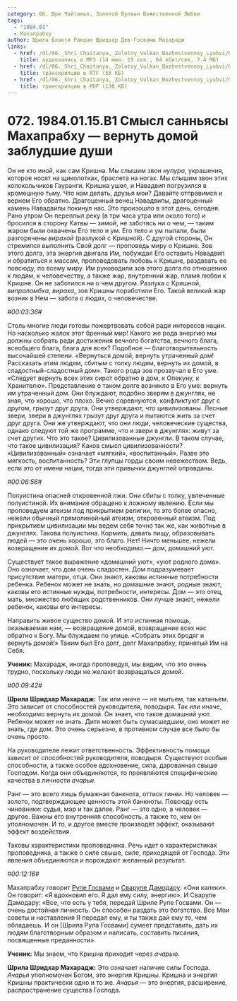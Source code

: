 ```yaml
---
category: 06. Шри Чайтанья, Золотой Вулкан Божественной Любви
tags:
  - "1984.01"
  - Махапрабху
author: Шрила Бхакти Ракшак Шридхар Дев-Госвами Махарадж
links:
  - href: /dl/06._Shri_Chaitanya,_Zolotoy_Vulkan_Bozhestvennoy_Lyubvi/072_1984.01.15.B1_SridharMj_Smysl_sannyasy_Mahaprabhu-vernut_domoy_zabludshiye_dushi.mp3
    title: аудиозапись в MP3 (14 мин. 15 сек., 64 кбит/сек, 7.4 МБ)
  - href: /dl/06._Shri_Chaitanya,_Zolotoy_Vulkan_Bozhestvennoy_Lyubvi/072_1984.01.15.B1_SridharMj_Smysl_sannyasy_Mahaprabhu-vernut_domoy_zabludshiye_dushi.rtf
    title: транскрипцию в RTF (55 КБ)
  - href: /dl/06._Shri_Chaitanya,_Zolotoy_Vulkan_Bozhestvennoy_Lyubvi/072_1984.01.15.B1_SridharMj_Smysl_sannyasy_Mahaprabhu-vernut_domoy_zabludshiye_dushi.pdf
    title: транскрипцию в PDF (130 КБ)
---
```


# 072. 1984.01.15.B1 Смысл санньясы Махапрабху — вернуть домой заблудшие души

Он не кто иной, как сам Кришна. Мы слышим звон *нупура*, украшения, которое носят на щиколотках, браслета на ногах. Мы слышим звон этих колокольчиков Гауранги. Кришна ушел, и Навадвип погрузился в кромешную тьму. Что нам делать, друзья мои? Давайте отправимся и вернем Его обратно. Драгоценный венец Навадвипы, драгоценный камень Навадвипы покинул нас. Это произошло в этот день, сегодня. Рано утром Он переплыл реку (в три часа утра или около того) и бросился в сторону Катвы — зимой, не заботясь ни о чем, — таким жаром были охвачены Его тело и ум. Его тело и ум пылали, были разгорячены *вирахой* (разлукой с Кришной). С другой стороны, Он стремился выполнить Свой долг — проповедь миру о Кришне. Зов этого долга, эта энергия двигала Им, побуждая Его оставить Навадвип и обратиться к массам, проповедовать любовь к Кришне, раздавать ее повсюду, по всему миру. Им руководили зов этого долга по отношению к людям, к человечеству, а также жар, внутренний жар, пламя любви к Кришне. Он не заботился ни о чем другом. Разлука с Кришной, *випраламбха*, *вираха*, зов Кришны поработили Его. Такой великий жар возник в Нем — забота о людях, о человечестве.

*#00:03:36#*

Столь многие люди готовы пожертвовать собой ради интересов нации. Но насколько жалок этот бренный мир! Какого же рода энергию мы должны собрать ради достижения вечного богатства, вечного блага, всеобщего блага, блага для всех? Подобное — благотворительность высочайшей степени. «Вернуться домой, вернуть утраченный дом! Рассказать этим людям, сбитым с толку людям, вернуть их домой, в сладостный-сладостный дом». Такого рода зов прозвучал в Его уме. «Следует вернуть всех этих сирот обратно в дом, к Опекуну, к Хранителю». Представление о таком долге возникло в Его уме: вернуть им утраченный дом. Они блуждают, подобно зверям в джунглях, не зная, что хорошо, что плохо. Вечно соревнуются, конфликтуют друг с другом, грызут друг друга. Они утверждают, что цивилизованы. Лесные звери, звери в джунглях грызут друг друга и пытаются жить за счет друг друга. Они же утверждают, что они люди, человеческие существа, однако следуют той же программе, что и звери в джунглях: живут за счет других. Что это такое? Цивилизованные джунгли. В таком случае, что такое цивилизация? Каков смысл цивилизованности? «Цивилизованный» означает «мягкий», «воспитанный». Разве это мягкость, воспитанность? Эти глупцы горды своим невежеством. Ведь, если это от имени нации, тогда эти привычки джунглей оправданы.

*#00:06:56#*

Полуистина опасней откровенной лжи. Они сбиты с толку, увлеченные полуистиной. Их внимание обращено к ложному явлению. Если мы проповедуем атеизм под прикрытием религии, то это более опасно, нежели обычный прямолинейный атеизм, откровенный атеизм. Под прикрытием цивилизации мы ведем себя точно так же, как животные в джунглях. Такова полуистина. Кормить, давать пищу, образовывать людей — это очень хорошо, это благо. Нет! Ничто меньшее, нежели возвращение их домой. Вот что необходимо — дом, домашний уют.

Существует такое выражение «домашний уют», «уют родного дома». Оно означает, что дом очень сладостен. Дом подразумевает присутствие матери, отца. Они знают, каковы истинные потребности ребенка. Ребенок может не знать, но домашние знают, родные знают, каковы его истинные нужды, потребности, интересы. Дом — это отец, мать, множество любящих родственников. Они лучше знают, нежели ребенок, каковы его интересы.

Направить живое существо домой. И это истинная помощь, оказываемая нам, — возвращение домой, возвращение всех нас обратно к Богу. Мы блуждаем по улице. «Собрать этих бродяг и вернуть домой!» Таким был Его долг, долг Махапрабху, принятый Им на Себя.

**Ученик:** Махарадж, иногда проповедуя, мы видим, что это очень трудно, поскольку люди не желают возвращаться домой.

*#00:09:42#*

**Шрила Шридхар Махарадж:** Так или иначе — не мытьем, так катаньем. Это зависит от способностей руководителя, поводыря. Так или иначе, необходимо вернуть их домой. Он знает, что такое домашний уют. Ребенок может не знать. Дитя может быть сумасшедшим, оно может не знать, где дом. Это очень серьезно, в противном случае все было бы очень просто.

На руководителе лежит ответственность. Эффективность помощи зависит от способностей руководителя, поводыря. Существуют особые способности, а также особое вдохновение, сила, дарованная свыше Господом. Когда они объединяются, то проявляются специфические качества в личности *ачарьи*.

Ранг — это всего лишь бумажная банкнота, оттиск гинеи. Но человек — золото, подтверждающее ценность этой банкноты. Повсюду есть чиновники: судья, мэр и так далее. Ранг — это одно, а человек — другое. Важны его внутренняя способность, а также то, кем он уполномочен. И то, и другое вместе производят эффект, оказывают эффект воздействия.

Таковы характеристики проповедника. Речь идет о характеристиках проповедника, а также о силе свыше, силе, приходящей от Господа. Эти явления объединяются и порождают желанный результат.

*#00:12:16#*

Махапрабху говорит [Рупе Госвами](http://harekrishna.ru/biblioteka/raznoe/vaisnava/rupa.htm) и [Сварупе Дамодару](http://harekrishna.ru/biblioteka/raznoe/vaisnava/swarupa-damodar.htm): «Они калеки». Он говорит: «Я вдохновил его. Я дал ему силу, энергию». И Сварупе Дамодару: «Все, что есть у тебя, передай Шриле Рупе Госвами. Он — очень достойная личность. Он способен раздать это богатство. Все Мои советы и наставления Я передал ему, и ты также дай ему то, чем обладаешь. И он [Шрила Рупа Госвами] сумеет представить, дать их людям благотворным образом и написать, составить писания, посвященные преданности».

**Ученик:** Мы знаем, что Кришна приходит через *ачарью*.

**Шрила Шридхар Махарадж:** Это означает наличие силы Господа. *Ачарья* уполномочен Богом, это энергия Кришны. Кришна и энергия Кришны практически одно и то же. *Ачарья* — это энергия, расширение, распространение существа Господа.

